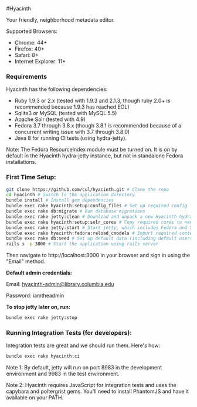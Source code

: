 #Hyacinth

Your friendly, neighborhood metadata editor.

Supported Browsers:
- Chrome: 44+
- Firefox: 40+
- Safari: 8+
- Internet Explorer: 11+

### Requirements
Hyacinth has the following dependencies:
- Ruby 1.9.3 or 2.x (tested with 1.9.3 and 2.1.3, though ruby 2.0+ is recommended because 1.9.3 has reached EOL)
- Sqlite3 or MySQL (tested with MySQL 5.5)
- Apache Solr (tested with 4.9)
- Fedora 3.7 through 3.8.x (though 3.8.1 is recommended because of a concurrent writing issue with 3.7 through 3.8.0)
- Java 8 for running CI tests (using hydra-jetty).

Note: The Fedora ResourceIndex module must be turned on.  It is on by default in the Hyacinth hydra-jetty instance, but not in standalone Fedora installations.

### First Time Setup:
```sh
git clone https://github.com/cul/hyacinth.git # Clone the repo
cd hyacinth # Switch to the application directory
bundle install # Install gem dependencies
bundle exec rake hyacinth:setup:config_files # Set up required config files
bundle exec rake db:migrate # Run database migrations
bundle exec rake jetty:clean # Download and unpack a new Hyacinth hydra-jetty instance
bundle exec rake hyacinth:setup:solr_cores # Copy required cores to newly-unpacked hydra-jetty instance
bundle exec rake jetty:start # Start jetty, which includes Fedora and Solr (running on port 8983 in the development environment). This will take a minute.
bundle exec rake hyacinth:fedora:reload_cmodels # Import required content models into Fedora (Note: It is safe to ignore any "404 Resource Not Found" output messages encountered during this step. These are expected because the content models do not already exist in Fedora and therefore cannot be found.)
bundle exec rake db:seed # Set up default data (including default users)
rails s -p 3000 # Start the application using rails server
```

Then navigate to http://localhost:3000 in your browser and sign in using the "Email" method.

**Default admin credentials:**

Email: hyacinth-admin@library.columbia.edu

Password: iamtheadmin

**To stop jetty later on, run:**

```sh
bundle exec rake jetty:stop
```

### Running Integration Tests (for developers):

Integration tests are great and we should run them.  Here's how:

```sh
bundle exec rake hyacinth:ci
```

Note 1: By default, jetty will run on port 8983 in the development environment and 9983 in the test environment.

Note 2: Hyacinth requires JavaScript for integration tests and uses the capybara and poltergrist gems.  You'll need to install PhantomJS and have it available on your PATH.
